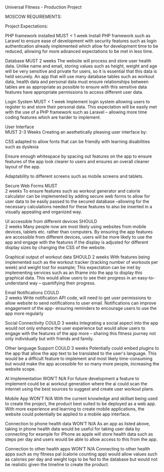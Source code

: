 Universal Fitness - Production Project


MOSCOW REQUIREMENTS:

Project Expectations: 
 

PHP framework installed 
MUST 
< 1 week 
Install PHP framework such as Laravel to ensure ease of development with security features such as login authentication already implemented which allow for development time to be reduced, allowing for more advanced expectations to be met in less time. 


Database 
MUST 
2 weeks 
The website will process and store user health data. Unlike name and email, storing values such as height, weight and age will be very sensitive and private for users, so it is essential that this data is held securely. An app that will use many database tables such as workout data, health data and personal data must ensure relationships between tables are as appropriate as possible to ensure with this sensitive data features have appropriate permissions to access different user data. 




Login System 
MUST 
< 1 week 
Implement login system allowing users to register to and store their personal data. This expectation will be easily met with the use of a PHP framework such as Laravel – allowing more time coding features which are harder to implement. 


User Interface  
MUST 
2-3 Weeks 
Creating an aesthetically pleasing user interface by: 
 
CSS adapted to allow fonts that can be friendly with learning disabilities such as dyslexia 
 
Ensure enough whitespace by spacing out features on the app to ensure features of the app look clearer to users and ensures an overall cleaner layout of the app. 
 
Adaptability to different screens such as mobile screens and tablets. 
 

Secure Web Forms 
MUST  
2 weeks 
To ensure features such as workout generator and calorie calculator can be implemented by adding secure web forms to allow for user data to be easily passed to the secured database –allowing for the necessary calculations needed for these features to also be inserted in a visually appealing and organized way. 


UI accessible from different devices 
SHOULD  
2 weeks 
Many people now are most likely using websites from mobile devices, tablets etc. rather than computers. By ensuring the app features are accessible from different devices, users will be more likely to use the app and engage with the features if the display is adjusted for different display sizes by changing the CSS of the website. 
 
 
Graphical output of workout data 
SHOULD 
2 weeks 
With features being implemented such as the workout tracker (tracking number of workouts per week) and weight lost for example; This expectation can be met by implementing services such as an Iframe into the app to display this graphical data. This would allow users to see their progress in an easy-to-understand way – quantifying their progress. 


Email Notifications 
COULD  
2 weeks 
Write notification API code, will need to get user permissions to allow website to send notifications to user email. Notifications can improve engagement of the app- ensuring reminders to encourage users to use the app more regularly 



Social Connectivity 
COULD 
3 weeks 
Integrating a social aspect into the app would not only enhance the user experience but would allow users to engage with the features of the app more – sharing this fitness journey not only individually but with friends and family.   


Other language Support 
COULD 
3 weeks 
Potentially could embed plugins to the app that allow the app text to be translated to the user's language. This would be a difficult feature to implement and most likely time-consuming but would make the app accessible for so many more people, increasing the website scope. 



AI Implementation 
WON’T 
N/A 
For future development a feature to implement could be ai workout generation where the ai could scan the internet using the best sources to suggest and create user workout plans. 



Mobile App 
WON’T 
N/A 
With the current knowledge and skillset being used to create the project, the product best suited to be deployed as a web app. With more experience and learning to create mobile applications, the website could potentially be applied to a mobile app interface. 


Connection to phone health data 
WON’T 
N/A 
As an app as listed above, taking in phone health data would be useful for taking user data by connecting for example for iPhone as apple will store health data such as steps per day and users would be able to allow access to this from the app.  


Connection to other health apps 
WON’T 
N/A 
Connecting to other health apps such as my fitness pal (calorie counting app) would allow values such as calories per day and weight logs to be fed to the database but would not be realistic given the timeline to create the product. 
